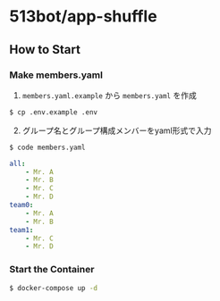 # 513bot/app-shuffle

## How to Start
  
### Make members.yaml

1. `members.yaml.example` から `members.yaml` を作成
```bash
$ cp .env.example .env
```

2. グループ名とグループ構成メンバーをyaml形式で入力
```bash
$ code members.yaml
```

```members.yaml
all:
    - Mr. A
    - Mr. B
    - Mr. C
    - Mr. D
team0:
    - Mr. A
    - Mr. B
team1:
    - Mr. C
    - Mr. D
```

### Start the Container

```bash
$ docker-compose up -d
```
